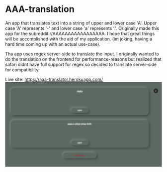 # AAA-translation

An app that translates text into a string of upper and lower case 'A'. Upper case 'A' represents '-' and lower case 'a' represents '.'. Originally made this app for the subreddit r/AAAAAAAAAAAAAAAAA. I hope that great things will be accomplished with the aid of my application. (im joking, having a hard time coming up with an actual use-case). 

Tha app uses regex server-side to translate the input. I originally wanted to do the translation on the frontend for performance-reasons but realized that safari didnt have full support for regex so decided to translate server-side for compatibility. 

Live site: https://aaa-translator.herokuapp.com/
![alt text](https://github.com/Hugocsundberg/AAA-translation/blob/main/Screenshot%202021-01-20%20at%2023.33.19.png)
